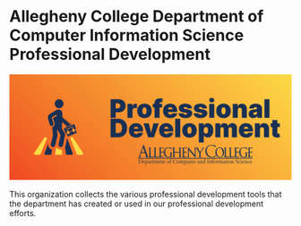 # Allegheny College Department of Computer Information Science Professional Development

![Red to yellow gradient background of blue generic person figure crossing a blue and gold crosswalk](https://raw.githubusercontent.com/allegheny-college-cis-career-ed/.github/main/profile/img/CMPSC%20590%20-%20AC-PD%20Banner.png)

This organization collects the various professional development tools that the department has created or used in our professional development efforts.